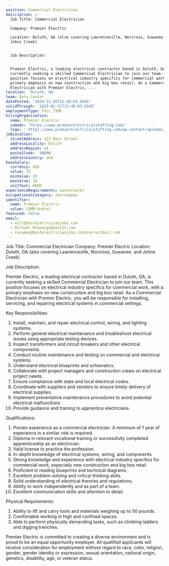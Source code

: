 ```yaml
---
position: Commercial Electrician
description: >-
  Job Title: Commercial Electrician

  Company: Premier Electric

  Location: Duluth, GA (also covering Lawrenceville, Norcross, Suwanee, and
  Johns Creek)


  Job Description:


  Premier Electric, a leading electrical contractor based in Duluth, GA, is
  currently seeking a skilled Commercial Electrician to join our team. This
  position focuses on electrical industry specifics for commercial work, with a
  primary emphasis on new construction and big box retail. As a Commercial
  Electrician with Premier Electric, ...
location: 'Duluth, GA'
team: Data Center
datePosted: '2024-12-26T12:49:03.819Z'
validThrough: '2025-01-31T12:49:03.819Z'
employmentType: FULL_TIME
hiringOrganization:
  name: Premier Electric
  sameAs: 'https://www.premierelectricalstaffing.com/'
  logo: ' https://www.premierelectricalstaffing.com/wp-content/uploads/2020/05/Premier-Electrical-Staffing-logo.png'
jobLocation:
  streetAddress: 123 Main Street
  addressLocality: Duluth
  addressRegion: GA
  postalCode: '30096'
  addressCountry: USA
baseSalary:
  currency: USD
  value: 33
  minValue: 28
  maxValue: 38
  unitText: HOUR
experienceRequirements: seniorLevel
occupationalCategory: Journeyman
identifier:
  name: Premier Electric
  value: COMM-hndrui
featured: false
email:
  - will@bestelectricianjobs.com
  - Michael.Mckeaige@pes123.com
  - resumes@bestelectricianjobs.zohorecruitmail.com
---
```




Job Title: Commercial Electrician
Company: Premier Electric
Location: Duluth, GA (also covering Lawrenceville, Norcross, Suwanee, and Johns Creek)

Job Description:

Premier Electric, a leading electrical contractor based in Duluth, GA, is currently seeking a skilled Commercial Electrician to join our team. This position focuses on electrical industry specifics for commercial work, with a primary emphasis on new construction and big box retail. As a Commercial Electrician with Premier Electric, you will be responsible for installing, servicing, and repairing electrical systems in commercial settings.

Key Responsibilities:

1. Install, maintain, and repair electrical control, wiring, and lighting systems.
2. Perform general electrical maintenance and troubleshoot electrical issues using appropriate testing devices.
3. Inspect transformers and circuit breakers and other electrical components.
4. Conduct routine maintenance and testing on commercial and electrical systems.
5. Understand electrical blueprints and schematics.
6. Collaborate with project managers and construction crews on electrical project needs.
7. Ensure compliance with state and local electrical codes.
8. Coordinate with suppliers and vendors to ensure timely delivery of electrical supplies.
9. Implement preventative maintenance procedures to avoid potential electrical malfunctions.
10. Provide guidance and training to apprentice electricians.

Qualifications:

1. Proven experience as a commercial electrician. A minimum of 1 year of experience in a similar role is required.
2. Diploma in relevant vocational training or successfully completed apprenticeship as an electrician.
3. Valid license to practice the profession.
4. In-depth knowledge of electrical systems, wiring, and components.
5. Strong knowledge and experience with electrical industry specifics for commercial work, especially new construction and big box retail.
6. Proficient in reading blueprints and technical diagrams.
7. Excellent problem-solving and critical thinking skills.
8. Solid understanding of electrical theories and regulations.
9. Ability to work independently and as part of a team.
10. Excellent communication skills and attention to detail.

Physical Requirements:

1. Ability to lift and carry tools and materials weighing up to 50 pounds.
2. Comfortable working in high and confined spaces.
3. Able to perform physically demanding tasks, such as climbing ladders and digging trenches.

Premier Electric is committed to creating a diverse environment and is proud to be an equal opportunity employer. All qualified applicants will receive consideration for employment without regard to race, color, religion, gender, gender identity or expression, sexual orientation, national origin, genetics, disability, age, or veteran status.
